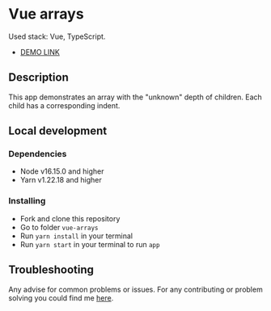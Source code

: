 # Vue arrays

Used stack: Vue, TypeScript.
- [DEMO LINK](https://vlad-shulzhenko.github.io/vue-arrays/)

## Description

This app demonstrates an array with the "unknown" depth of children.
Each child has a corresponding indent.

## Local development

### Dependencies
* Node v16.15.0 and higher
* Yarn v1.22.18 and higher


### Installing
* Fork and clone this repository
* Go to folder `vue-arrays`
* Run `yarn install` in your terminal
* Run `yarn start` in your terminal to run `app`

## Troubleshooting

Any advise for common problems or issues.
For any contributing or problem solving you could find me [here](https://t.me/shulzhenkovlad).
